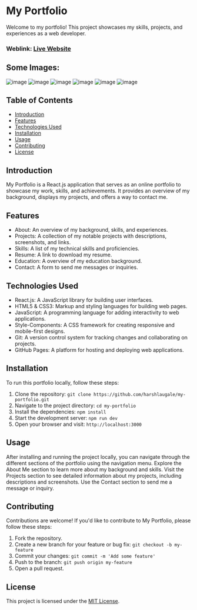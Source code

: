 # My Portfolio
Welcome to my portfolio! This project showcases my skills, projects, and experiences as a web developer.

### Weblink: [Live Website](https://harshlaugale.netlify.app/)
## Some Images:
![image](https://github.com/harshlaugale/my-portfolio/assets/117344656/e1e1002f-5ff7-492d-a84e-1bf47f7f12a3)
![image](https://github.com/harshlaugale/my-portfolio/assets/117344656/c999069f-fe6d-4d51-85b7-a3e2e40ecab4)
![image](https://github.com/harshlaugale/my-portfolio/assets/117344656/9b07f2da-b92b-4e4c-95a3-abe9d0330bfa)
![image](https://github.com/harshlaugale/my-portfolio/assets/117344656/25e035f2-00e0-49ce-a557-aeb3fb459728)
![image](https://github.com/harshlaugale/my-portfolio/assets/117344656/38db6297-bb90-4ac2-8767-79e03a532730)
![image](https://github.com/harshlaugale/my-portfolio/assets/117344656/3267d13b-facd-40a3-8268-0201611e09ca)


## Table of Contents
- [Introduction](#introduction)
- [Features](#features)
- [Technologies Used](#technologies-used)
- [Installation](#installation)
- [Usage](#usage)
- [Contributing](#contributing)
- [License](#license)

## Introduction
My Portfolio is a React.js application that serves as an online portfolio to showcase my work, skills, and achievements. It provides an overview of my background, displays my projects, and offers a way to contact me.

## Features
- About: An overview of my background, skills, and experiences.
- Projects: A collection of my notable projects with descriptions, screenshots, and links.
- Skills: A list of my technical skills and proficiencies.
- Resume: A link to download my resume.
- Education: A overview of my education background.
- Contact: A form to send me messages or inquiries.

## Technologies Used
- React.js: A JavaScript library for building user interfaces.
- HTML5 & CSS3: Markup and styling languages for building web pages.
- JavaScript: A programming language for adding interactivity to web applications.
- Style-Components: A CSS framework for creating responsive and mobile-first designs.
- Git: A version control system for tracking changes and collaborating on projects.
- GitHub Pages: A platform for hosting and deploying web applications.

## Installation
To run this portfolio locally, follow these steps:

1. Clone the repository: `git clone https://github.com/harshlaugale/my-portfolio.git`
2. Navigate to the project directory: `cd my-portfolio`
3. Install the dependencies: `npm install`
4. Start the development server: `npm run dev`
5. Open your browser and visit: `http://localhost:3000`

## Usage
After installing and running the project locally, you can navigate through the different sections of the portfolio using the navigation menu. Explore the About Me section to learn more about my background and skills. Visit the Projects section to see detailed information about my projects, including descriptions and screenshots. Use the Contact section to send me a message or inquiry.

## Contributing
Contributions are welcome! If you'd like to contribute to My Portfolio, please follow these steps:

1. Fork the repository.
2. Create a new branch for your feature or bug fix: `git checkout -b my-feature`
3. Commit your changes: `git commit -m 'Add some feature'`
4. Push to the branch: `git push origin my-feature`
5. Open a pull request.

## License
This project is licensed under the [MIT License](LICENSE).
